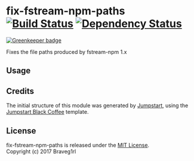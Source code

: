 # fix-fstream-npm-paths [![Build Status](https://travis-ci.org/braveg1rl/fix-fstream-npm-paths.png?branch=master)](https://travis-ci.org/braveg1rl/fix-fstream-npm-paths) [![Dependency Status](https://david-dm.org/braveg1rl/fix-fstream-npm-paths.png)](https://david-dm.org/braveg1rl/fix-fstream-npm-paths)

[![Greenkeeper badge](https://badges.greenkeeper.io/braveg1rl/fix-fstream-npm-paths.svg)](https://greenkeeper.io/)

Fixes the file paths produced by fstream-npm 1.x

## Usage

## Credits

The initial structure of this module was generated by [Jumpstart](https://github.com/braveg1rl/jumpstart), using the [Jumpstart Black Coffee](https://github.com/braveg1rl/jumpstart-black-coffee) template.

## License

fix-fstream-npm-paths is released under the [MIT License](http://opensource.org/licenses/MIT).  
Copyright (c) 2017 Braveg1rl  

